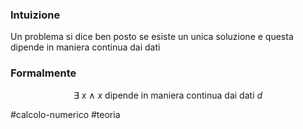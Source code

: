 ### Intuizione
Un problema si dice ben posto se esiste un unica soluzione e questa dipende in maniera continua dai dati  



### Formalmente
$$
\exists \ x \ \land \ x \text{ dipende in maniera continua dai dati } d 
$$


#calcolo-numerico #teoria